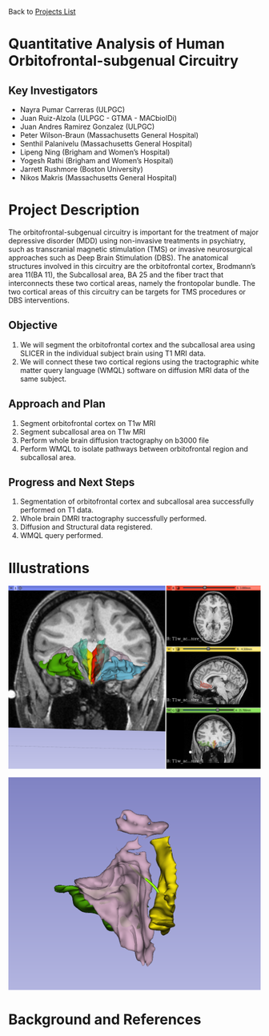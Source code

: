 Back to [Projects List](../../README.md#ProjectsList)

# Quantitative Analysis of Human Orbitofrontal-subgenual Circuitry

## Key Investigators

- Nayra Pumar Carreras (ULPGC)
- Juan Ruiz-Alzola (ULPGC - GTMA - MACbioIDi)
- Juan Andres Ramirez Gonzalez (ULPGC)
- Peter Wilson-Braun (Massachusetts General Hospital)
- Senthil Palanivelu (Massachusetts General Hospital)
- Lipeng Ning (Brigham and Women’s Hospital)
- Yogesh Rathi (Brigham and Women’s Hospital)
- Jarrett Rushmore (Boston University)
- Nikos Makris (Massachusetts General Hospital)

# Project Description

The orbitofrontal-subgenual circuitry is important for the treatment of major depressive disorder (MDD) using non-invasive treatments in psychiatry, such as transcranial magnetic stimulation (TMS) or invasive neurosurgical approaches such as Deep Brain Stimulation (DBS). The anatomical structures involved in this circuitry are the orbitofrontal cortex, Brodmann’s area 11(BA 11), the Subcallosal area, BA 25 and the fiber tract that interconnects these two cortical areas, namely the frontopolar bundle. The two cortical areas of this circuitry can be targets for TMS procedures or DBS interventions.

## Objective

1. We will segment the orbitofrontal cortex and the subcallosal area using SLICER in the individual subject brain using T1 MRI data.
2. We will connect these two cortical regions using the tractographic white matter query language (WMQL) software on diffusion MRI data of the same subject.

## Approach and Plan
1.  Segment orbitofrontal cortex on T1w MRI
2.  Segment subcallosal area on T1w MRI
3.  Perform whole brain diffusion tractography on b3000 file
4.  Perform WMQL to isolate pathways between orbitofrontal region and subcallosal area.

## Progress and Next Steps
1.  Segmentation of orbitofrontal cortex and subcallosal area successfully performed on T1 data.
2.  Whole brain DMRI tractography successfully performed.
3.  Diffusion and Structural data registered.
4.  WMQL query performed.




# Illustrations

![](seg.png)

![](fiber.png.png)
# Background and References
